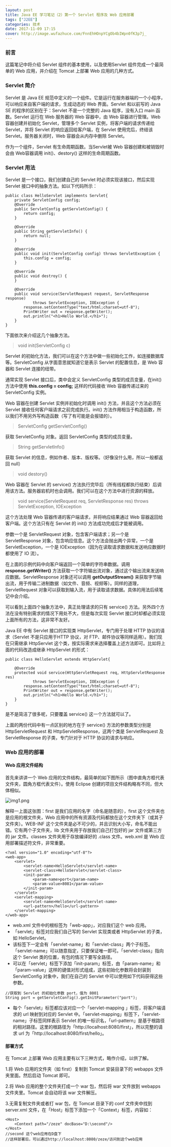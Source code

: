 ```yaml
---
layout: post
title: Java EE 学习笔记（2）第一个 Servlet 程序及 Web 应用部署
tags: ["J2EE"]
categories: 技术
date: 2017-11-09 17:15
cover: http://image.wufazhuce.com/FnnEhHOnpYCgOb4bIWpn0fK3p7j_
---
```

### 前言

这篇笔记中将介绍 Servlet 组件的基本使用，以及使用Servlet 组件完成一个最简单的 Web 应用，并介绍在 Tomcat 上部署 Web 应用的几种方式。

### Servlet 简介

Servlet 是 Java EE 规范中定义的一个组件。它是运行在服务器端的一个小程序，可以响应来自客户端的请求，生成动态的 Web 界面。Servlet 和以前写的 Java SE 的程序的区别在于：Servlet 不是一个完整的 Java 程序，没有入口 main 函数。Servlet 运行在 Web 服务器的 Web 容器中，由 Web 容器进行管理。Web 容器创建并初始化 Servlet，管理多个 Servlet 实例，将客户端的请求传递给 Servlet，并将 Servlet 的响应返回给客户端，在 Servlet 使用完后，终结该 Servlet。服务器关闭时，Web 容器会从内存中删除 Servlet。

作为一个组件，Servlet 有生命周期函数。当Servlet被 Web 容器创建和被销毁时会由 Web容器调用 init()、destory() 这样的生命周期函数。

### Servlet 用法

Servlet 是一个接口，我们创建自己的 Servlet 时必须实现该接口，然后实现 Servlet 接口中的抽象方法。如以下代码所示：

```
public class HelloServlet implements Servlet{
	private ServletConfig config;
	@Override
	public ServletConfig getServletConfig() {
		return config;
	}

	@Override
	public String getServletInfo() {
		return null;
	}

	@Override
	public void init(ServletConfig config) throws ServletException {
		this.config = config;
	}
	
	@Override
	public void destroy() {
	}
	
	@Override
	public void service(ServletRequest request, ServletResponse response) 
			throws ServletException, IOException {
		response.setContentType("text/html;charset=utf-8");	
		PrintWriter out = response.getWriter();
		out.println("<h1>Hello World.</h1>");
	}
}
```

下面依次来介绍这几个抽象方法。

> void init(ServletConfig c)

Servlet 的初始化方法，我们可以在这个方法中做一些初始化工作，如连接数据库等。ServletConfig 从字面意思就知道它是表示 Servlet 的配置信息，是 Web 容器和  Servlet 连接的纽带。

通常实现 Servlet 接口后，类中会定义 ServletConfig 类型的成员变量，在init() 方法中使用 **this.config = config;** 这样的代码接收 Web 容器传递过来的 ServletConfig 实例。

Web 容器在创建 Servlet 实例并初始化时调用 init() 方法，并且这个方法必须在 Servlet 接收任何客户端请求之前完成执行。init() 方法作用相当于构造函数，所以我们不用另外写构造函数（写了有可能是会报错的）。

> ServletConfig getServletConfig()

获取 ServletConfig 对象。返回 ServletConfig 类型的成员变量。

> String getServletInfo()

获取 Servlet 的信息，例如作者、版本、版权等。（好像没什么用，所以一般都返回 null）

> void destory()

Web 容器在 Servlet 的 service() 方法执行完毕后（所有线程都执行结束）后调用该方法。服务器宕机时也会调用。我们可以在这个方法中进行资源的释放。

> void service(ServletRequest req, ServletResponse res) throws ServletException, IOException

这个方法处理 Web 容器传递的客户端请求，并将响应结果通过 Web 容器返回给客户端。这个方法只有在 Servlet 的 init() 方法成功完成后才能被调用。

参数一个是 ServletRequest 对象，包含客户端请求；另一个是 ServletResponse 对象，包含响应信息。这个方法会抛出两个异常，一个是 ServletException，一个是 IOException（因为在读取请求数据和发送响应数据时都使用了 IO 流）。

在上面的示例代码中向客户端返回一个简单的字符串数据。调用 **response.getWriter()** 方法获取一个字符输出流对象，通过这个输出流来发送响应数据。ServletResponse 对象还可以调用 **getOutputStream()** 来获取字节输出流，用于传输二进制数据（如文件、音频、视频等）。同样的道理，ServletRequest 对象可以获取到输入流，用于读取请求数据。具体的用法后续笔记中会介绍。

可以看到上面四个抽象方法中，真正处理请求的只有 service() 方法。另外四个方法在没有特别需求的情况下用处不大，但是每次实现 Servlet 接口时却都必须实现上面所有的方法，这非常不友好。

Java EE 中有 Servlet 接口的实现类 HttpServlet，专门用于处理 HTTP 协议的请求（Servlet 不是只应用于HTTP 协议，对 FTP、邮件协议等同样适用）。我们现在只需继承 HttpServlet 这个类，按实际需求来选择覆盖上述方法即可。比如将上面的代码改造成继承 HttpServlet 的形式：

```
public class HelloServlet extends HttpServlet{
	
	@Override
	protected void service(HttpServletRequest req, HttpServletResponse res) 
			throws ServletException, IOException {
		response.setContentType("text/html;charset=utf-8");	
		PrintWriter out = response.getWriter();
		out.println("<h1>Hello World.</h1>");
	}
}
```
是不是简洁了很多呢，只要覆盖 service() 这一个方法就可以了。

上面的两份代码中有一点区别的地方在于 service() 方法的参数类型分别是 HttpServletRequest 和 HttpServletResponse，这两个类是 ServletRequest 及  ServletResponse 的子类，专门针对于 HTTP 协议的请求与响应。

### Web 应用的部署

#### Web 应用文件结构

首先来讲讲一个 Web 应用的文件结构，最简单的如下图所示（图中直角方框代表文件夹，圆角方框代表文件）。使用 Eclipse 创建的项目文件结构略有不同，但大体相似。

![img1.png](https://i.loli.net/2019/08/29/6MmP318OwfYv4cK.jpg)

解释一上面这张图：first 是我们应用的名字（命名是随意的），first 这个文件夹也是应用的根文件夹，Web 应用中的所有资源及代码都放在这个文件夹下（或其子文件夹）。WEB-INF 这个文件夹是必不可少的，并且识别大小写，命名不能出错。它有两个子文件夹，lib 文件夹用于存放我们自己打包好的 jar 文件或第三方的 jar 文件。classes 文件夹用于存放编译好的 .class 文件。web.xml 是 Web 应用部署描述符文件，非常重要。

```
<?xml version="1.0" encoding="utf-8"?>
<web-app>
	<servlet>
		<servlet-name>HelloServlet</servlet-name>
		<servlet-class>HelloServlet</servlet-class>
		<init-param>
			<param-name>port</param-name>
			<param-value>8081</param-value>
		</init-param>
	</servlet>
	<servlet-mapping>
		<servlet-name>HelloServlet</servlet-name>
		<url-pattern>/hello</url-pattern>
	</servlet-mapping>
</web-app>
```

- web.xml 文件中的根标签为「web-app」，对应我们这个 web 应用。
- 「servlet」标签对应我们自己写的 Servlet 实现类或者 HttpServlet 的子类，如 HelloServlet。
- 该标签下一定会有「servlet-name」和「servlet-class」两个子标签。「servlet-name」可以随意指定，只要保证唯一即可。「servlet-class」指向这个 Servlet 类的位置，有包的情况下要写全路径。
- 可以在「servlet」标签下添加「init-param」标签，由「param-name」和「param-value」这样的键值对形式组成，这些初始化参数将会封装到 ServletConfig 对象中，我们在自己的 Servlet 中可以使用如下代码获得这些参数。

```
//获取到 Servlet 的初始化参数 port，值为 8001
String port = getServletConfig().getInitParameter("port");
```

- 每个「servlet」标签都应该对应一个「servlet-mapping 」标签，将客户端请求的 url 映射到对应的 Servlet 中。「servlet-mapping」标签下，「servlet-name」子标签同样表示 Servlet 的唯一标识名，「url-pattern」是基于根路径的相对路径。这里的根路径为「http://localhost:8080/first」，所以完整的请求 url 为「http://localhost:8080/first/hello」。

#### 部署方式

在 Tomcat 上部署 Web 应用主要有以下三种方式，略作介绍，以供了解。

1.将 Web 应用的文件夹（如 first）复制到 Tomcat 安装目录下的 webapps 文件夹里面。然后启动 Tomcat 即可。

2.将 Web 应用的整个文件夹打成一个 war 包，然后将 war 文件放到 webapps 文件夹里。Tomcat 会自动将该 war 文件解压。

3.无需复制文件夹或者打 war 包，在 Tomcat 目录下的 conf 文件夹中找到 server.xml 文件，在「Host」标签下添加一个「Context」标签，内容如：

```
<Host>
	<Context path="/zeze" docBase="D:\second"/>
</Host>
//second 这个web应用在D盘下
//这样部署后，可以通过http://localhost:8080/zeze/访问到这个web应用
```























